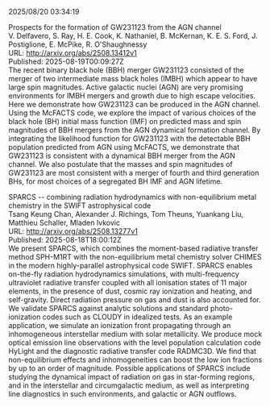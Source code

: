 2025/08/20 03:34:19  

Prospects for the formation of GW231123 from the AGN channel  
V. Delfavero, S. Ray, H. E. Cook, K. Nathaniel, B. McKernan, K. E. S. Ford, J. Postiglione, E. McPike, R. O'Shaughnessy  
URL: http://arxiv.org/abs/2508.13412v1  
Published: 2025-08-19T00:09:27Z  
  The recent binary black hole (BBH) merger GW231123 consisted of the merger of two intermediate mass black holes (IMBH) which appear to have large spin magnitudes. Active galactic nuclei (AGN) are very promising environments for IMBH mergers and growth due to high escape velocities. Here we demonstrate how GW231123 can be produced in the AGN channel. Using the McFACTS code, we explore the impact of various choices of the black hole (BH) initial mass function (IMF) on predicted mass and spin magnitudes of BBH mergers from the AGN dynamical formation channel. By integrating the likelihood function for GW231123 with the detectable BBH population predicted from AGN using McFACTS, we demonstrate that GW231123 is consistent with a dynamical BBH merger from the AGN channel. We also postulate that the masses and spin magnitudes of GW231123 are most consistent with a merger of fourth and third generation BHs, for most choices of a segregated BH IMF and AGN lifetime.   

SPARCS -- combining radiation hydrodynamics with non-equilibrium metal
  chemistry in the SWIFT astrophysical code  
Tsang Keung Chan, Alexander J. Richings, Tom Theuns, Yuankang Liu, Matthieu Schaller, Mladen Ivkovic  
URL: http://arxiv.org/abs/2508.13277v1  
Published: 2025-08-18T18:00:12Z  
  We present SPARCS, which combines the moment-based radiative transfer method SPH-M1RT with the non-equilibrium metal chemistry solver CHIMES in the modern highly-parallel astrophysical code SWIFT. SPARCS enables on-the-fly radiation hydrodynamics simulations, with multi-frequency ultraviolet radiative transfer coupled with all ionisation states of 11 major elements, in the presence of dust, cosmic ray ionization and heating, and self-gravity. Direct radiation pressure on gas and dust is also accounted for. We validate SPARCS against analytic solutions and standard photo-ionization codes such as CLOUDY in idealized tests. As an example application, we simulate an ionization front propagating through an inhomogeneous interstellar medium with solar metallicity. We produce mock optical emission line observations with the level population calculation code HyLight and the diagnostic radiative transfer code RADMC3D. We find that non-equilibrium effects and inhomogeneities can boost the low ion fractions by up to an order of magnitude. Possible applications of SPARCS include studying the dynamical impact of radiation on gas in star-forming regions, and in the interstellar and circumgalactic medium, as well as interpreting line diagnostics in such environments, and galactic or AGN outflows.   

